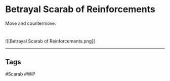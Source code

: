 # Betrayal Scarab of Reinforcements
Move and countermove.

#
![[Betrayal Scarab of Reinforcements.png]]

---
## Tags
#Scarab
#WiP 